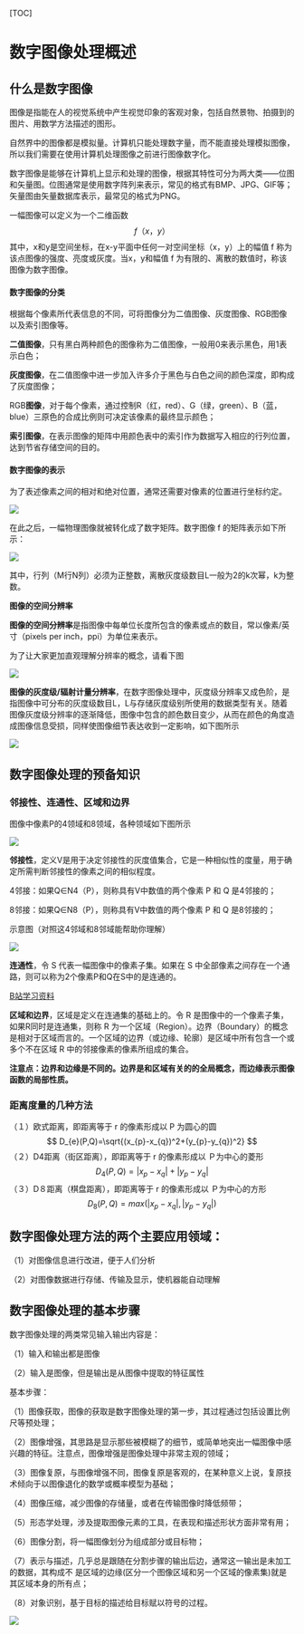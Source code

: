 [TOC]

# 数字图像处理概述

## 什么是数字图像

图像是指能在人的视觉系统中产生视觉印象的客观对象，包括自然景物、拍摄到的图片、用数学方法描述的图形。

自然界中的图像都是模拟量。计算机只能处理数字量，而不能直接处理模拟图像，所以我们需要在使用计算机处理图像之前进行图像数字化。

数字图像是能够在计算机上显示和处理的图像，根据其特性可分为两大类——位图和矢量图。位图通常是使用数字阵列来表示，常见的格式有BMP、JPG、GIF等；矢量图由矢量数据库表示，最常见的格式为PNG。

一幅图像可以定义为一个二维函数
$$
f（x，y）
$$
其中，x和y是空间坐标，在x-y平面中任何一对空间坐标（x，y）上的幅值 f 称为该点图像的强度、亮度或灰度。当x，y和幅值 f 为有限的、离散的数值时，称该图像为数字图像。

#### 数字图像的分类

根据每个像素所代表信息的不同，可将图像分为二值图像、灰度图像、RGB图像以及索引图像等。

**二值图像**，只有黑白两种颜色的图像称为二值图像，一般用0来表示黑色，用1表示白色；

**灰度图像**，在二值图像中进一步加入许多介于黑色与白色之间的颜色深度，即构成了灰度图像；

RGB**图像**，对于每个像素，通过控制R（红，red）、G（绿，green）、B（蓝，blue）三原色的合成比例则可决定该像素的最终显示颜色；

**索引图像**，在表示图像的矩阵中用颜色表中的索引作为数据写入相应的行列位置，达到节省存储空间的目的。

#### 数字图像的表示

为了表述像素之间的相对和绝对位置，通常还需要对像素的位置进行坐标约定。

![](../image/坐标约定.png)

在此之后，一幅物理图像就被转化成了数字矩阵。数字图像 f 的矩阵表示如下所示：

![](../image/图像矩阵.png)

其中，行列（M行N列）必须为正整数，离散灰度级数目L一般为2的k次幂，k为整数。

**图像的空间分辨率**

**图像的空间分辨率**是指图像中每单位长度所包含的像素或点的数目，常以像素/英寸（pixels per inch，ppi）为单位来表示。

为了让大家更加直观理解分辨率的概念，请看下图

![](../image/空间分辨率.png)

**图像的灰度级/辐射计量分辨率**，在数字图像处理中，灰度级分辨率又成色阶，是指图像中可分布的灰度级数目L，L与存储灰度级别所使用的数据类型有关。随着图像灰度级分辨率的逐渐降低，图像中包含的颜色数目变少，从而在颜色的角度造成图像信息受损，同样使图像细节表达收到一定影响，如下图所示

![](../image/灰度级.png)

## 数字图像处理的预备知识

### 邻接性、连通性、区域和边界

图像中像素P的4领域和8领域，各种领域如下图所示

![](../image/IR-1.3.png)

**邻接性**，定义V是用于决定邻接性的灰度值集合，它是一种相似性的度量，用于确定所需判断邻接性的像素之间的相似程度。

4邻接：如果Q∈N4（P），则称具有V中数值的两个像素 P 和 Q 是4邻接的；

8邻接：如果Q∈N8（P），则称具有V中数值的两个像素 P 和 Q 是8邻接的；

示意图（对照这4邻域和8邻域能帮助你理解）

![](../image/IR-1.4.png)



**连通性**，令 S 代表一幅图像中的像素子集。如果在 S 中全部像素之间存在一个通路，则可以称为2个像素P和Q在S中的是连通的。

[B站学习资料](https://www.bilibili.com/video/av22153795/?p=5)

**区域和边界**，区域是定义在连通集的基础上的。令 R 是图像中的一个像素子集，如果R同时是连通集，则称 R 为一个区域（Region）。边界（Boundary）的概念是相对于区域而言的。一个区域的边界（或边缘、轮廓）是区域中所有包含一个或多个不在区域 R 中的邻接像素的像素所组成的集合。

**注意点：边界和边缘是不同的。边界是和区域有关的的全局概念，而边缘表示图像函数的局部性质。**

### 距离度量的几种方法

（１）欧式距离，即距离等于 r 的像素形成以 P 为圆心的圆
$$
D_{e}(P,Q)=\sqrt{(x_{p}-x_{q})^2+(y_{p}-y_{q})^2}
$$
（２）D4距离（街区距离），即距离等于 r 的像素形成以 Ｐ为中心的菱形
$$
D_{4}(P,Q)=|x_{p}-x_{q}|+|y_{p}-y_{q}|
$$
（３）D８距离（棋盘距离），即距离等于 r 的像素形成以 Ｐ为中心的方形
$$
D_{8}(P,Q)=max(|x_{p}-x_{q}|,|y_{p}-y_{q}|)
$$


## 数字图像处理方法的两个主要应用领域：

（1）对图像信息进行改进，便于人们分析

（2）对图像数据进行存储、传输及显示，使机器能自动理解



## 数字图像处理的基本步骤

数字图像处理的两类常见输入输出内容是：

（1）输入和输出都是图像

（2）输入是图像，但是输出是从图像中提取的特征属性

基本步骤：

（1）图像获取，图像的获取是数字图像处理的第一步，其过程通过包括设置比例尺等预处理；

（2）图像增强，其思路是显示那些被模糊了的细节，或简单地突出一幅图像中感兴趣的特征。注意点，图像增强是图像处理中非常主观的领域；

（3）图像复原，与图像增强不同，图像复原是客观的，在某种意义上说，复原技术倾向于以图像退化的数学或概率模型为基础；

（4）图像压缩，减少图像的存储量，或者在传输图像时降低频带；

（5）形态学处理，涉及提取图像元素的工具，在表现和描述形状方面非常有用；

（6）图像分割，将一幅图像划分为组成部分或目标物；

（7）表示与描述，几乎总是跟随在分割步骤的输出后边，通常这一输出是未加工的数据，其构成不
是区域的边缘(区分一个图像区域和另一个区域的像素集)就是其区域本身的所有点；

（8）对象识别，基于目标的描述给目标赋以符号的过程。

![](../image/IP1-1.png)